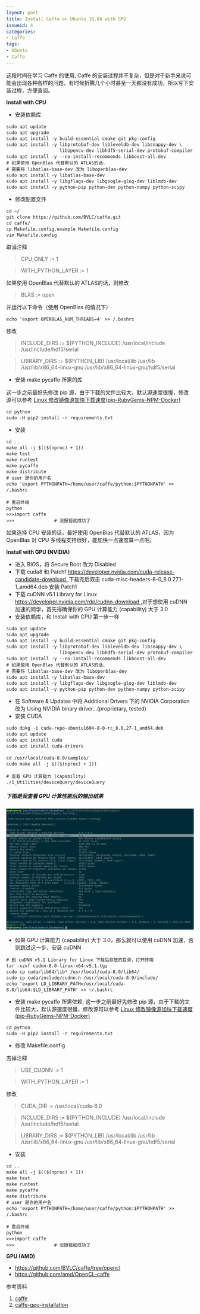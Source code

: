 ```yaml
---
layout: post
title: Install Caffe on Ubuntu 16.04 with GPU
issueid: 4
categories: 
- Caffe
tags:
- Ubuntu 
- Caffe 
---
```


这段时间在学习 Caffe 的使用, Caffe 的安装过程并不复杂，但是对于新手来说可能会出现各种各样的问题，有时候折腾几个小时甚至一天都没有成功，所以写下安装过程，方便查阅。

**Install with CPU**

- 安装依赖库

```
sudo apt update
sudo apt upgrade
sudo apt install -y build-essential cmake git pkg-config
sudo apt install -y libprotobuf-dev libleveldb-dev libsnappy-dev \
                    libopencv-dev libhdf5-serial-dev protobuf-compiler
sudo apt install -y --no-install-recommends libboost-all-dev
# 如果使用 OpenBlas 代替默认的 ATLAS的话，
# 需要将 libatlas-base-dev 改为 libopenblas-dev
sudo apt install -y libatlas-base-dev 
sudo apt install -y libgflags-dev libgoogle-glog-dev liblmdb-dev
sudo apt install -y python-pip python-dev python-numpy python-scipy
```

- 修改配置文件

```
cd ~/
git clone https://github.com/BVLC/caffe.git
cd caffe/
cp Makefile.config.example Makefile.config
vim Makefile.config
```

取消注释

> CPU_ONLY := 1 

> WITH_PYTHON_LAYER := 1 

如果使用 OpenBlas 代替默认的 ATLAS的话，则修改

> BLAS := open

并运行以下命令（使用 OpenBlas 的情况下） 

```
echo 'export OPENBLAS_NUM_THREADS=4' >> /.bashrc
```

修改

> INCLUDE_DIRS := $(PYTHON_INCLUDE) /usr/local/include /usr/include/hdf5/serial 

> LIBRARY_DIRS := $(PYTHON_LIB) /usr/local/lib /usr/lib /usr/lib/x86_64-linux-gnu /usr/lib/x86_64-linux-gnu/hdf5/serial 

- 安装 make pycaffe 所需的库

这一步之前最好先修改 pip 源，由于下载的文件比较大，默认源速度很慢，修改源可以参考 [Linux 修改镜像源加快下载速度(pip-RubyGems-NPM-Docker)](http://hmybmny.com/2016/09/change-sources/)

```
cd python
sudo -H pip2 install -r requirements.txt
```

- 安装

```
cd ..
make all -j $(($(nproc) + 1))
make test
make runtest
make pycaffe
make distribute
# user 是你的用户名
echo 'export PYTHONPATH=/home/user/caffe/python:$PYTHONPATH' >> /.bashrc 

# 重启终端
python
>>>import caffe 
>>>               # 没报错就成功了
```

如果选择 CPU 安装的话，最好使用 OpenBlas 代替默认的 ATLAS，因为 OpenBlas 对 CPU 多线程支持很好，能加快一点速度算一点吧。

**Install with GPU (NVIDIA)**

- 进入 BIOS，将 Secure Boot 改为 Disabled
- 下载 cuda8 和 Patch1 [https://developer.nvidia.com/cuda-release-candidate-download ](https://developer.nvidia.com/cuda-release-candidate-download) ,下载完后双击 cuda-misc-headers-8-0_8.0.27.1-1_amd64.deb 安装 Patch1
- 下载 cuDNN v5.1 Library for Linux [https://developer.nvidia.com/rdp/cudnn-download ](https://developer.nvidia.com/rdp/cudnn-download) ,对于想使用 cuDNN 加速的同学，首先得确保你的 GPU 计算能力 (capability) 大于 3.0
- 安装依赖库，和 Install with CPU 第一步一样

```
sudo apt update
sudo apt upgrade
sudo apt install -y build-essential cmake git pkg-config
sudo apt install -y libprotobuf-dev libleveldb-dev libsnappy-dev \
                    libopencv-dev libhdf5-serial-dev protobuf-compiler
sudo apt install -y --no-install-recommends libboost-all-dev
# 如果使用 OpenBlas 代替默认的 ATLAS的话，
# 需要将 libatlas-base-dev 改为 libopenblas-dev
sudo apt install -y libatlas-base-dev 
sudo apt install -y libgflags-dev libgoogle-glog-dev liblmdb-dev
sudo apt install -y python-pip python-dev python-numpy python-scipy
```

- 在 Software & Updates 中将 Additional Drivers 下的 NVIDIA Corporation 改为 Using NVIDIA binary driver...(proprietary, tested)
- 安装 CUDA

```
sudo dpkg -i cuda-repo-ubuntu1604-8-0-rc_8.0.27-1_amd64.deb
sudo apt update
sudo apt install cuda
sudo apt install cuda-drivers

cd /usr/local/cuda-8.0/samples/
sudo make all -j $(($(nproc) + 1))

# 查看 GPU 计算能力 (capability)
./1_Utilities/deviceQuery/deviceQuery
```

##### 下图是我查看 GPU 计算性能后的输出结果

![GPU 计算能力](/images/gpu_capability.png)

- 如果 GPU 计算能力 (capability) 大于 3.0，那么就可以使用 cuDNN 加速，否则跳过这一步，安装 cuDNN

```
# 到 cuDNN v5.1 Library for Linux 下载后存放的目录，打开终端
tar -xzvf cudnn-8.0-linux-x64-v5.1.tgz
sudo cp cuda/lib64/lib* /usr/local/cuda-8.0/lib64/
sudo cp cuda/include/cudnn.h /usr/local/cuda-8.0/include/
echo 'export LD_LIBRARY_PATH=/usr/local/cuda-8.0/lib64:$LD_LIBRARY_PATH' >> ~/.bashrc
```

- 安装 make pycaffe 所需依赖, 这一步之前最好先修改 pip 源，由于下载的文件比较大，默认源速度很慢，修改源可以参考 [Linux 修改镜像源加快下载速度(pip-RubyGems-NPM-Docker)](https://hmybmny.com/2016/10/change-sources/)

```
cd python
sudo -H pip2 install -r requirements.txt
```

- 修改 Makefile.config

去掉注释

> USE_CUDNN := 1 

> WITH_PYTHON_LAYER := 1

修改

> CUDA_DIR := /usr/local/cuda-8.0

> INCLUDE_DIRS := $(PYTHON_INCLUDE) /usr/local/include /usr/include/hdf5/serial 

> LIBRARY_DIRS := $(PYTHON_LIB) /usr/local/lib /usr/lib /usr/lib/x86_64-linux-gnu /usr/lib/x86_64-linux-gnu/hdf5/serial 

- 安装

```
cd ..
make all -j $(($(nproc) + 1))
make test
make runtest
make pycaffe
make distribute
# user 是你的用户名
echo 'export PYTHONPATH=/home/user/caffe/python:$PYTHONPATH' >> /.bashrc 

# 重启终端
python
>>>import caffe 
>>>               # 没报错就成功了
```

**GPU (AMD)**

- https://github.com/BVLC/caffe/tree/opencl
- https://github.com/amd/OpenCL-caffe

参考资料

1. [caffe](https://github.com/BVLC/caffe/wiki)
2. [caffe-gpu-installation](https://github.com/IraAI/caffe-gpu-installation/wiki)
